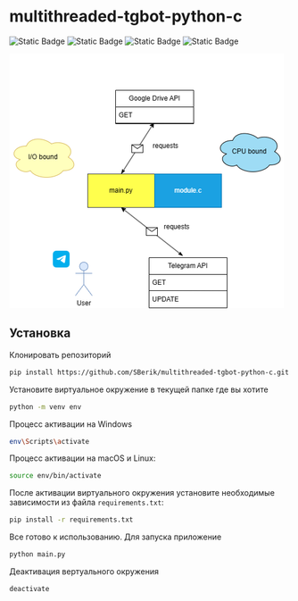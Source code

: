 # multithreaded-tgbot-python-c

![Static Badge](https://img.shields.io/badge/Python-3.11.9-black?logo=python)
![Static Badge](https://img.shields.io/badge/Cython-3.0.10-black?logo=Cython)
![Static Badge](https://img.shields.io/badge/c-17-blue?logo=C)
![Static Badge](https://img.shields.io/badge/Shell%20-m?logo=Shell)

![Пример изображения](tgbott.png)

## Установка
Клонировать репозиторий
```bash
pip install https://github.com/SBerik/multithreaded-tgbot-python-c.git
```
Установите виртуальное окружение в текущей папке где вы хотите
```bash
python -m venv env
```
Процесс активации на Windows
```bash
env\Scripts\activate
```
Процесс активации на macOS и Linux:
```bash
source env/bin/activate
```
После активации виртуального окружения установите необходимые зависимости из файла `requirements.txt`:
```bash
pip install -r requirements.txt
```
Все готово к использованию. Для запуска приложение 
```bash
python main.py 
```
Деактивация вертуального окружения
```bash
deactivate
```
